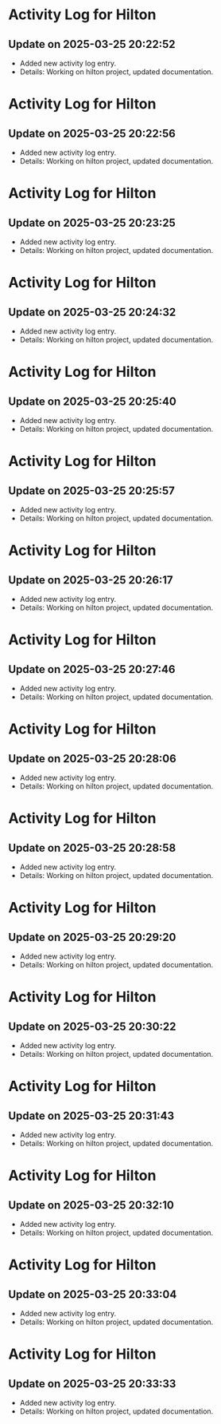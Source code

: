 # Activity Log for Hilton

## Update on 2025-03-25 20:22:52
- Added new activity log entry.
- Details: Working on hilton project, updated documentation.

# Activity Log for Hilton

## Update on 2025-03-25 20:22:56
- Added new activity log entry.
- Details: Working on hilton project, updated documentation.

# Activity Log for Hilton

## Update on 2025-03-25 20:23:25
- Added new activity log entry.
- Details: Working on hilton project, updated documentation.

# Activity Log for Hilton

## Update on 2025-03-25 20:24:32
- Added new activity log entry.
- Details: Working on hilton project, updated documentation.

# Activity Log for Hilton

## Update on 2025-03-25 20:25:40
- Added new activity log entry.
- Details: Working on hilton project, updated documentation.

# Activity Log for Hilton

## Update on 2025-03-25 20:25:57
- Added new activity log entry.
- Details: Working on hilton project, updated documentation.

# Activity Log for Hilton

## Update on 2025-03-25 20:26:17
- Added new activity log entry.
- Details: Working on hilton project, updated documentation.

# Activity Log for Hilton

## Update on 2025-03-25 20:27:46
- Added new activity log entry.
- Details: Working on hilton project, updated documentation.

# Activity Log for Hilton

## Update on 2025-03-25 20:28:06
- Added new activity log entry.
- Details: Working on hilton project, updated documentation.

# Activity Log for Hilton

## Update on 2025-03-25 20:28:58
- Added new activity log entry.
- Details: Working on hilton project, updated documentation.

# Activity Log for Hilton

## Update on 2025-03-25 20:29:20
- Added new activity log entry.
- Details: Working on hilton project, updated documentation.

# Activity Log for Hilton

## Update on 2025-03-25 20:30:22
- Added new activity log entry.
- Details: Working on hilton project, updated documentation.

# Activity Log for Hilton

## Update on 2025-03-25 20:31:43
- Added new activity log entry.
- Details: Working on hilton project, updated documentation.

# Activity Log for Hilton

## Update on 2025-03-25 20:32:10
- Added new activity log entry.
- Details: Working on hilton project, updated documentation.

# Activity Log for Hilton

## Update on 2025-03-25 20:33:04
- Added new activity log entry.
- Details: Working on hilton project, updated documentation.

# Activity Log for Hilton

## Update on 2025-03-25 20:33:33
- Added new activity log entry.
- Details: Working on hilton project, updated documentation.

